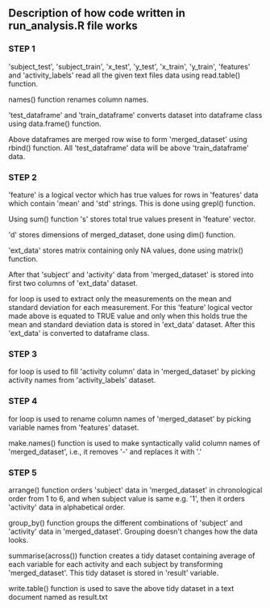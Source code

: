 ## Description of how code written in run_analysis.R file works

### STEP 1

'subject_test', 'subject_train', 'x_test', 'y_test', 'x_train', 'y_train', 'features' and 'activity_labels' read all the given text files data using read.table() function.

names() function renames column names.

'test_dataframe' and 'train_dataframe' converts dataset into dataframe class using data.frame() function.

Above dataframes are merged row wise to form 'merged_dataset' using rbind() function. All 'test_dataframe' data will be above 'train_dataframe' data.



### STEP 2

'feature' is a logical vector which has true values for rows in 'features' data which contain 'mean' and 'std' strings. This is done using grepl() function.

Using sum() function 's' stores total true values present in 'feature' vector.

'd' stores dimensions of merged_dataset, done using dim() function.

'ext_data' stores matrix containing only NA values, done using matrix() function. 

After that 'subject' and 'activity' data from 'merged_dataset' is stored into first two columns of 'ext_data' dataset.

for loop is used to extract only the measurements on the mean and standard deviation for each measurement. For this 'feature' logical vector made above is equated to TRUE value and only when this holds true the mean and standard deviation data is stored in 'ext_data' dataset.
After this 'ext_data' is converted to dataframe class.



### STEP 3

for loop is used to fill 'activity column' data in 'merged_dataset' by picking activity names from 'activity_labels' dataset. 



### STEP 4

for loop is used to rename column names of 'merged_dataset' by picking variable names from 'features' dataset.

make.names() function is used to make syntactically valid column names of 'merged_dataset', i.e., it removes '-' and replaces it with '.' 



### STEP 5

arrange() function orders 'subject' data in 'merged_dataset' in chronological order from 1 to 6, and when subject value is same e.g. '1', then it orders 'activity' data in alphabetical order.

group_by() function groups the different combinations of 'subject' and 'activity' data in 'merged_dataset'. Grouping doesn't changes how the data looks.  

summarise(across()) function creates a tidy dataset containing average of each variable for each activity and each subject by transforming 'merged_dataset'. This tidy dataset is stored in 'result' variable.

write.table() function is used to save the above tidy dataset in a text document named as result.txt
